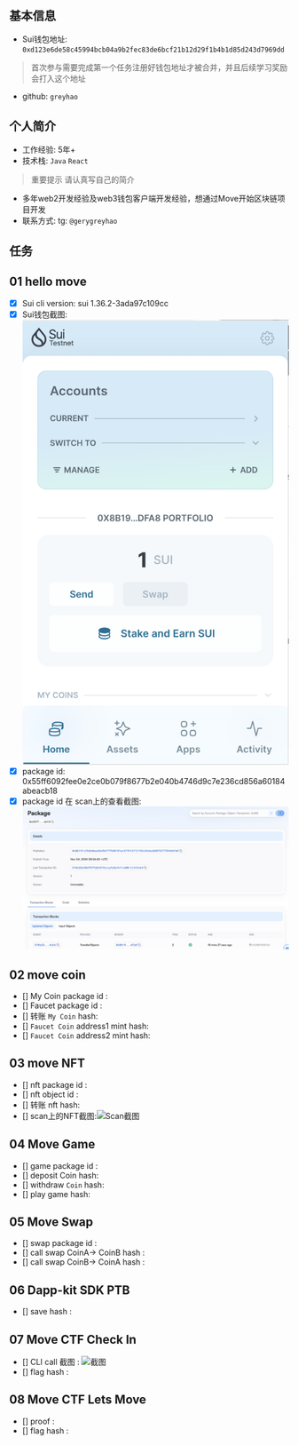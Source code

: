 ## 基本信息
- Sui钱包地址: `0xd123e6de58c45994bcb04a9b2fec83de6bcf21b12d29f1b4b1d85d243d7969dd`
> 首次参与需要完成第一个任务注册好钱包地址才被合并，并且后续学习奖励会打入这个地址
- github: `greyhao`

## 个人简介
- 工作经验: 5年+
- 技术栈: `Java` `React`
> 重要提示 请认真写自己的简介
- 多年web2开发经验及web3钱包客户端开发经验，想通过Move开始区块链项目开发
- 联系方式: tg: `@gerygreyhao`

## 任务

##   01 hello move
- [x] Sui cli version: sui 1.36.2-3ada97c109cc
- [x] Sui钱包截图: ![Sui钱包截图](./images/sui-wallet.png)
- [x] package id: 0x55ff6092fee0e2ce0b079f8677b2e040b4746d9c7e236cd856a60184abeacb18
- [x] package id 在 scan上的查看截图:![Scan截图](./images/package-id.png)

##   02 move coin
- [] My Coin package id :
- [] Faucet package id :
- [] 转账 `My Coin` hash:
- [] `Faucet Coin` address1 mint hash:
- [] `Faucet Coin` address2 mint hash:

##   03 move NFT
- [] nft package id :
- [] nft object id :
- [] 转账 nft  hash:
- [] scan上的NFT截图:![Scan截图](./images/你的图片地址)

##   04 Move Game
- [] game package id :
- [] deposit Coin hash:
- [] withdraw `Coin` hash:
- [] play game hash:

##   05 Move Swap
- [] swap package id :
- [] call swap CoinA-> CoinB  hash :
- [] call swap CoinB-> CoinA  hash :

##   06 Dapp-kit SDK PTB
- [] save hash :

##   07 Move CTF Check In
- [] CLI call 截图 : ![截图](./images/你的图片地址)
- [] flag hash :

##   08 Move CTF Lets Move
- [] proof :
- [] flag hash :
